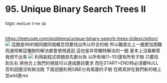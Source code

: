 # 95. Unique Binary Search Trees II
###### tags: `medium` `tree` `dp`
https://leetcode.com/problems/unique-binary-search-trees-ii/description/
![](https://i.imgur.com/TzGTH6h.png)
這題是96的相同題同個概念但要找出所以符合的樹
所以難度比上一題更加困難
而通常解這種樹的解法都會使用遞迴
這也是非常獨特解法的一題
基本上沒看解答我想不出來
![](https://i.imgur.com/aB42zpS.png)
利用副程式把題目先劃分為
以所有根(1~10)還有所有子樹
只要找到左右 將他合上我們的根就可以達成題目要求
而在START>END時必須要NULL 否則迴圈沒有辦法跑
下面迴圈利用S與E分為兩邊的子樹
在將其拼在我們新的根上並add進res

